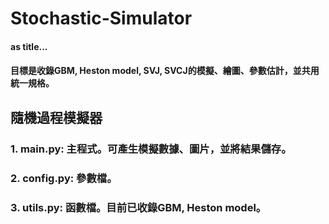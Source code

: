 # Stochastic-Simulator
#### as title...
#### 目標是收錄GBM, Heston model, SVJ, SVCJ的模擬、繪圖、參數估計，並共用統一規格。
## 隨機過程模擬器
### 1. main.py: 主程式。可產生模擬數據、圖片，並將結果儲存。
### 2. config.py: 參數檔。
### 3. utils.py: 函數檔。目前已收錄GBM, Heston model。
